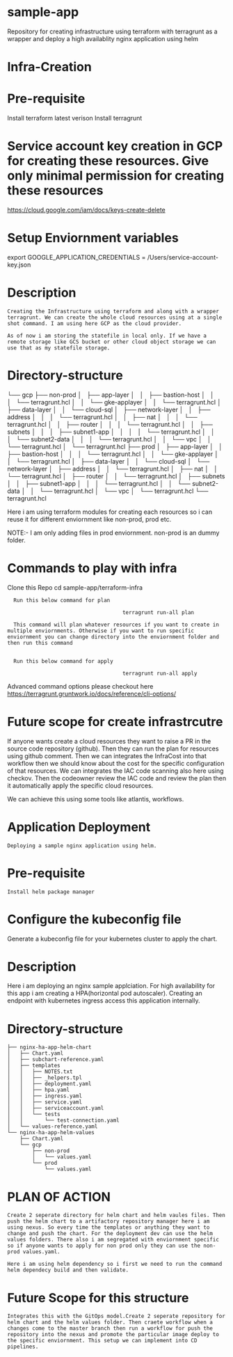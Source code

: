 # sample-app
Repository for creating infrastructure using terraform with terragrunt as a wrapper and deploy a high availablity nginx application using helm

# Infra-Creation

   # Pre-requisite

   Install terraform latest verison
   Install terragrunt

   # Service account key creation in GCP for creating these resources. Give only minimal permission for creating these resources
   
   https://cloud.google.com/iam/docs/keys-create-delete

   # Setup Enviornment variables 

   export GOOGLE_APPLICATION_CREDENTIALS = /Users/service-account-key.json 

   # Description

    Creating the Infrastructure using terraform and along with a wrapper terragrunt. We can create the whole cloud resources using at a single shot command. I am using here GCP as the cloud provider.

    As of now i am storing the statefile in local only. If we have a remote storage like GCS bucket or other cloud object storage we can use that as my statefile storage.

   # Directory-structure

└── gcp
    ├── non-prod
    │   ├── app-layer
    │   │   ├── bastion-host
    │   │   │   └── terragrunt.hcl
    │   │   └── gke-applayer
    │   │       └── terragrunt.hcl
    │   ├── data-layer
    │   │   └── cloud-sql
    │   ├── network-layer
    │   │   ├── address
    │   │   │   └── terragrunt.hcl
    │   │   ├── nat
    │   │   │   └── terragrunt.hcl
    │   │   ├── router
    │   │   │   └── terragrunt.hcl
    │   │   ├── subnets
    │   │   │   ├── subnet1-app
    │   │   │   │   └── terragrunt.hcl
    │   │   │   └── subnet2-data
    │   │   │       └── terragrunt.hcl
    │   │   └── vpc
    │   │       └── terragrunt.hcl
    │   └── terragrunt.hcl
    ├── prod
    │   ├── app-layer
    │   │   ├── bastion-host
    │   │   │   └── terragrunt.hcl
    │   │   └── gke-applayer
    │   │       └── terragrunt.hcl
    │   ├── data-layer
    │   │   └── cloud-sql
    │   └── network-layer
    │       ├── address
    │       │   └── terragrunt.hcl
    │       ├── nat
    │       │   └── terragrunt.hcl
    │       ├── router
    │       │   └── terragrunt.hcl
    │       ├── subnets
    │       │   ├── subnet1-app
    │       │   │   └── terragrunt.hcl
    │       │   └── subnet2-data
    │       │       └── terragrunt.hcl
    │       └── vpc
    │           └── terragrunt.hcl
    └── terragrunt.hcl

Here i am using terraform modules for creating each resources so i can reuse it for different enviornment like non-prod, prod etc. 

NOTE:- I am only adding files in prod enviornment. non-prod is an dummy folder.




# Commands to play with infra

Clone this Repo
cd sample-app/terraform-infra

      Run this below command for plan 

                                         terragrunt run-all plan
      
      This command will plan whatever resources if you want to create in multiple enviornments. Otherwise if you want to run specific enviornment you can change directory into the enviornment folder and then run this command

      
      Run this below command for apply

                                         terragrunt run-all apply

Advanced command options please checkout here
https://terragrunt.gruntwork.io/docs/reference/cli-options/


# Future scope for create infrastrcutre

If anyone wants create a cloud resources they want to raise a PR in the source code repository (github). Then they can run the plan for resources using github comment. Then we can integrates the InfraCost into that workflow then we should know about the cost for the specific configuration of that resources. We can integrates the IAC code scanning also here using checkov. Then the codeowner review the IAC code and review the plan then it automatically apply the specific cloud resources.

We can achieve this using some tools like atlantis, workflows.



# Application Deployment

    Deploying a sample nginx application using helm.

  # Pre-requisite

    Install helm package manager

  # Configure the kubeconfig file

   Generate a kubeconfig file for your kubernetes cluster to apply the chart.

  # Description

   Here i am deploying an nginx sample applciation. For high availability for this app i am creating a HPA(horizontal pod autoscaler). Creating an endpoint with kubernetes ingress access this application internally.

  # Directory-structure

    ├── nginx-ha-app-helm-chart
    │   ├── Chart.yaml
    │   ├── subchart-reference.yaml
    │   ├── templates
    │   │   ├── NOTES.txt
    │   │   ├── _helpers.tpl
    │   │   ├── deployment.yaml
    │   │   ├── hpa.yaml
    │   │   ├── ingress.yaml
    │   │   ├── service.yaml
    │   │   ├── serviceaccount.yaml
    │   │   └── tests
    │   │       └── test-connection.yaml
    │   └── values-reference.yaml
    └── nginx-ha-app-helm-values
        ├── Chart.yaml
        └── gcp
            ├── non-prod
            │   └── values.yaml
            └── prod
                └── values.yaml


  # PLAN OF ACTION

    Create 2 seperate directory for helm chart and helm vaules files. Then push the helm chart to a artifactory repository manager here i am using nexus. So every time the templates or anything they want to change and push the chart. For the deployment dev can use the helm values folders. There also i am segregated with enviornment specific so if anyone wants to apply for non prod only they can use the non-prod values.yaml.

    Here i am using helm dependency so i first we need to run the command helm dependecy build and then validate.


  # Future Scope for this structure


    Integrates this with the GitOps model.Create 2 seperate repository for helm chart and the helm values folder. Then craete workflow when a changes come to the master branch then run a workflow for push the repository into the nexus and promote the particular image deploy to the specific enviornment. This setup we can implement into CD pipelines.



    

         


